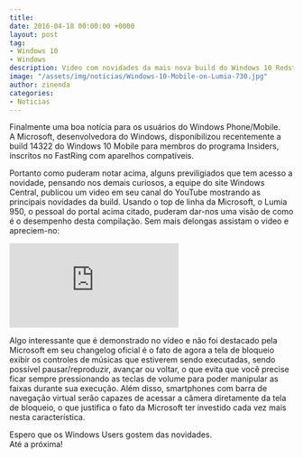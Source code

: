 ```yaml
---
title: 
date: 2016-04-18 00:00:00 +0000
layout: post
tag:
- Windows 10
- Windows
description: Video com novidades da mais nova build do Windows 10 Redstone
image: "/assets/img/noticias/Windows-10-Mobile-on-Lumia-730.jpg"
author: zinenda
categories:
- Noticias
---
```


Finalmente uma boa notícia para os usuários do Windows Phone/Mobile.<br>
A Microsoft, desenvolvedora do Windows, disponibilizou recentemente a build 14322 do Windows 10 Mobile para membros do programa Insiders, inscritos no FastRing com aparelhos compatíveis.

Portanto como puderam notar acima, alguns previligiados que tem acesso a novidade, pensando nos demais curiosos, a equipe do site Windows Central, publicou um video em seu canal do YouTube mostrando as principais novidades da build.
Usando o top de linha da Microsoft, o Lumia 950, o pessoal do portal acima citado, puderam dar-nos uma visão de como é o desempenho desta compilação.
Sem mais delongas assistam o video e apreciem-no:


<div class="video-container">
    <iframe src="https://www.youtube.com/embed/ASU_banSWRY" frameborder="0" allowfullscreen></iframe>
</div>

Algo interessante que é demonstrado no vídeo e não foi destacado pela Microsoft em seu changelog oficial é o fato de agora a tela de bloqueio exibir os controles de músicas que estiverem sendo executadas, sendo possível pausar/reproduzir, avançar ou voltar, o que evita que você precise ficar sempre pressionando as teclas de volume para poder manipular as faixas durante sua execução. 
Além disso, smartphones com barra de navegação virtual serão capazes de acessar a câmera diretamente da tela de bloqueio, o que justifica o fato da Microsoft ter investido cada vez mais nesta característica.

Espero que os Windows Users gostem das novidades. <br>
Até a próxima!